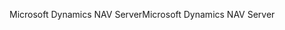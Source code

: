 <span data-ttu-id="a920f-101">Microsoft Dynamics NAV Server</span><span class="sxs-lookup"><span data-stu-id="a920f-101">Microsoft Dynamics NAV Server</span></span>